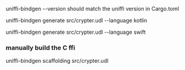 uniffi-bindgen --version
should match the uniffi version in Cargo.toml

uniffi-bindgen generate src/crypter.udl --language kotlin

uniffi-bindgen generate src/crypter.udl --language swift

### manually build the C ffi

uniffi-bindgen scaffolding src/crypter.udl
